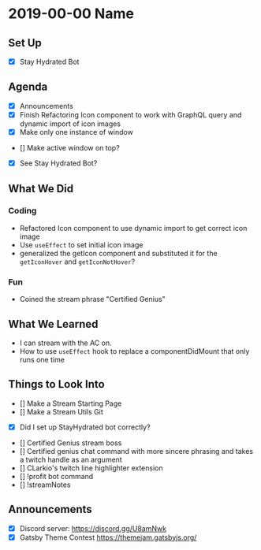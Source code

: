 # 2019-00-00 Name

## Set Up

- [x] Stay Hydrated Bot

## Agenda

- [x] Announcements
- [x] Finish Refactoring Icon component to work with GraphQL query and dynamic import of icon images
- [x] Make only one instance of window
- [] Make active window on top?
- [x] See Stay Hydrated Bot?

## What We Did

### Coding

- Refactored Icon component to use dynamic import to get correct icon image
- Use `useEffect` to set initial icon image
- generalized the getIcon component and substituted it for the `getIconHover` and `getIconNotHover`?

### Fun

- Coined the stream phrase "Certified Genius"

## What We Learned

- I can stream with the AC on.
- How to use `useEffect` hook to replace a componentDidMount that only runs one time

## Things to Look Into

- [] Make a Stream Starting Page
- [] Make a Stream Utils Git
- [x] Did I set up StayHydrated bot correctly?
- [] Certified Genius stream boss
- [] Certified genius chat command with more sincere phrasing and takes a twitch handle as an argument
- [] CLarkio's twitch line highlighter extension
- [] !profit bot command
- [] !streamNotes

## Announcements

- [x] Discord server: https://discord.gg/U8amNwk
- [x] Gatsby Theme Contest https://themejam.gatsbyjs.org/
